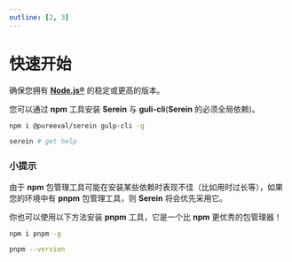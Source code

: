 ```yaml
---
outline: [2, 3]
---
```


# 快速开始

确保您拥有 **[Node.js®](https://nodejs.org/)** 的稳定或更高的版本。

您可以通过 **npm** 工具安装 **Serein** 与 **guli-cli**(**Serein** 的必须全局依赖)。

```bash
npm i @pureeval/serein gulp-cli -g

serein # get help
```

### 小提示

由于 **npm** 包管理工具可能在安装某些依赖时表现不佳（比如用时过长等），如果您的环境中有 **pnpm** 包管理工具，则 **Serein** 将会优先采用它。

你也可以使用以下方法安装 **pnpm** 工具，它是一个比 **npm** 更优秀的包管理器！

```bash
npm i pnpm -g

pnpm --version
```
